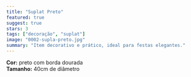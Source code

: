 ```yaml
---
title: "Suplat Preto"
featured: true
suggest: true
stars: 3
tags: ["decoração", "suplat"]
image: "0002-supla-preto.jpg"
summary: "Item decorativo e prático, ideal para festas elegantes."
---
```


**Cor:** preto com borda dourada  
**Tamanho:** 40cm de diâmetro
